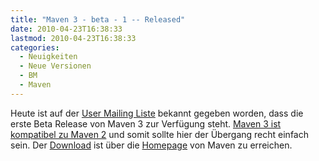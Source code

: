 ```yaml
---
title: "Maven 3 - beta - 1 -- Released"
date: 2010-04-23T16:38:33
lastmod: 2010-04-23T16:38:33
categories:
  - Neuigkeiten
  - Neue Versionen
  - BM
  - Maven
---
```

Heute ist auf der <a href="http://old.nabble.com/-ANN--Apache-Maven-3.0-beta-1-Released-ts28341110.html">User Mailing Liste</a> bekannt gegeben worden, dass die erste Beta Release von Maven 3 zur Verfügung steht. <a href="http://cwiki.apache.org/MAVEN/maven-3x-compatibility-notes.html">Maven 3 ist kompatibel zu Maven 2</a> und somit sollte hier der Übergang recht einfach sein. 
Der <a href="http://maven.apache.org/download.html">Download</a> ist über die <a href="http://maven.apache.org">Homepage</a> von Maven zu erreichen.

